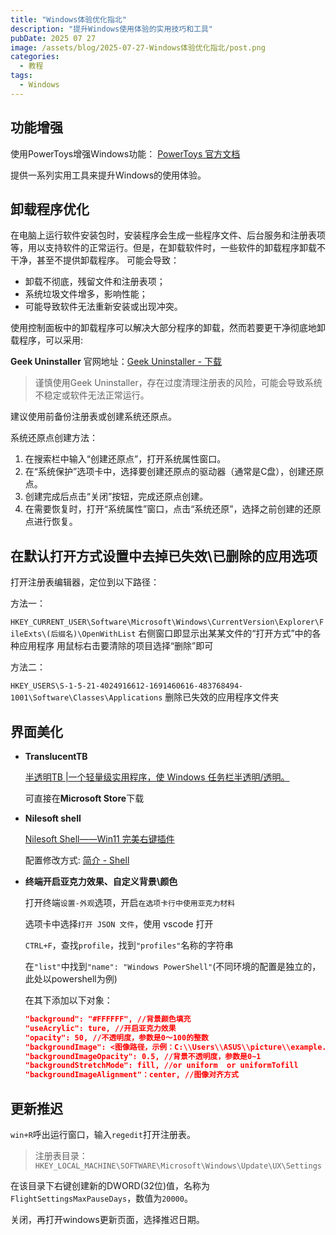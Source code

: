 ```yaml
---
title: "Windows体验优化指北"
description: "提升Windows使用体验的实用技巧和工具"
pubDate: 2025 07 27
image: /assets/blog/2025-07-27-Windows体验优化指北/post.png
categories:
  - 教程
tags:
  - Windows
---
```


## 功能增强

使用PowerToys增强Windows功能：
[PowerToys 官方文档](https://learn.microsoft.com/zh-cn/windows/powertoys/)

提供一系列实用工具来提升Windows的使用体验。

## 卸载程序优化

在电脑上运行软件安装包时，安装程序会生成一些程序文件、后台服务和注册表项等，用以支持软件的正常运行。但是，在卸载软件时，一些软件的卸载程序卸载不干净，甚至不提供卸载程序。
可能会导致：

- 卸载不彻底，残留文件和注册表项；
- 系统垃圾文件增多，影响性能；
- 可能导致软件无法重新安装或出现冲突。

使用控制面板中的卸载程序可以解决大部分程序的卸载，然而若要更干净彻底地卸载程序，可以采用:

**Geek Uninstaller** 官网地址：[Geek Uninstaller - 下载](https://geekuninstaller.com/download)

> 谨慎使用Geek Uninstaller，存在过度清理注册表的风险，可能会导致系统不稳定或软件无法正常运行。

建议使用前备份注册表或创建系统还原点。

系统还原点创建方法：

1. 在搜索栏中输入“创建还原点”，打开系统属性窗口。
2. 在“系统保护”选项卡中，选择要创建还原点的驱动器（通常是C盘），创建还原点。
3. 创建完成后点击“关闭”按钮，完成还原点创建。
4. 在需要恢复时，打开“系统属性”窗口，点击“系统还原”，选择之前创建的还原点进行恢复。

## 在默认打开方式设置中去掉已失效\已删除的应用选项

打开注册表编辑器，定位到以下路径：

方法一：

`HKEY_CURRENT_USER\Software\Microsoft\Windows\CurrentVersion\Explorer\FileExts\(后缀名)\OpenWithList`
右侧窗口即显示出某某文件的“打开方式”中的各种应用程序 用鼠标右击要清除的项目选择“删除”即可

方法二：

`HKEY_USERS\S-1-5-21-4024916612-1691460616-483768494-1001\Software\Classes\Applications`
删除已失效的应用程序文件夹

## 界面美化

- **TranslucentTB**
  
  [半透明TB |一个轻量级实用程序，使 Windows 任务栏半透明/透明。](https://translucenttb.github.io/)
  
  可直接在**Microsoft Store**下载

- **Nilesoft shell**
  
  [Nilesoft Shell——Win11 完美右键插件](https://nilesoft.org/)
  
  配置修改方式: [简介 - Shell](https://nilesoft.org/docs)

- **终端开启亚克力效果、自定义背景\颜色**
  
  打开终端`设置-外观`选项，开启`在选项卡行中使用亚克力材料`
  
  选项卡中选择`打开 JSON 文件`，使用 vscode 打开
  
  `CTRL+F`，查找`profile`，找到`"profiles"`名称的字符串
  
  在`"list"`中找到`"name": "Windows PowerShell"`(不同环境的配置是独立的，此处以powershell为例)
  
  在其下添加以下对象：

  ```json
  "background": "#FFFFFF", //背景颜色填充
  "useAcrylic": ture, //开启亚克力效果
  "opacity": 50, //不透明度，参数是0～100的整数
  "backgroundImage": <图像路径，示例：C:\\Users\\ASUS\\picture\\example.jpg>
  "backgroundImageOpacity": 0.5, //背景不透明度，参数是0~1
  "backgroundStretchMode": fill, //or uniform  or uniformTofill
  "backgroundImageAlignment"：center, //图像对齐方式
  ```

## 更新推迟

`win+R`呼出运行窗口，输入`regedit`打开注册表。

> 注册表目录：`HKEY_LOCAL_MACHINE\SOFTWARE\Microsoft\Windows\Update\UX\Settings`

在该目录下右键创建新的DWORD(32位)值，名称为`FlightSettingsMaxPauseDays`，数值为`20000`。

关闭，再打开windows更新页面，选择推迟日期。
